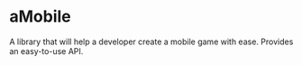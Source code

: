 # aMobile
A library that will help a developer create a mobile game with ease. Provides an easy-to-use API.
